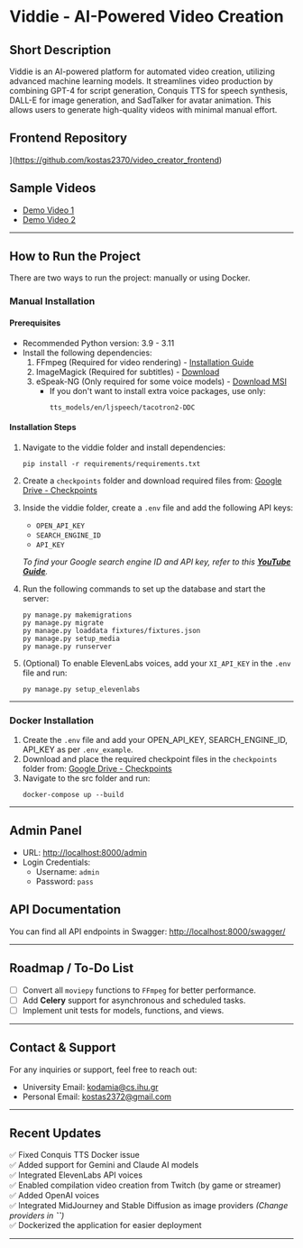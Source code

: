 # Viddie - AI-Powered Video Creation

## Short Description
Viddie is an AI-powered platform for automated video creation, utilizing advanced machine learning models. It streamlines video production by combining GPT-4 for script generation, Conquis TTS for speech synthesis, DALL-E for image generation, and SadTalker for avatar animation. This allows users to generate high-quality videos with minimal manual effort.

## Frontend Repository

](https://github.com/kostas2370/video_creator_frontend)
## Sample Videos

- [Demo Video 1](https://www.youtube.com/watch?v=PvrX_jq4fv4)
- [Demo Video 2](https://www.youtube.com/watch?v=bNZvK68O-Rk)

---

## How to Run the Project

There are two ways to run the project: manually or using Docker.

### Manual Installation

#### Prerequisites

- Recommended Python version: 3.9 - 3.11
- Install the following dependencies:
  1. FFmpeg (Required for video rendering) - [Installation Guide](https://phoenixnap.com/kb/ffmpeg-windows)
  2. ImageMagick (Required for subtitles) - [Download](https://imagemagick.org/script/download.php#windows)
  3. eSpeak-NG (Only required for some voice models) - [Download MSI](https://github.com/espeak-ng/espeak-ng/releases)
     - If you don't want to install extra voice packages, use only:
       ```
       tts_models/en/ljspeech/tacotron2-DDC
       ```

#### Installation Steps

1. Navigate to the viddie folder and install dependencies:

   ```shell
   pip install -r requirements/requirements.txt
   ```

2. Create a `checkpoints` folder and download required files from: [Google Drive - Checkpoints](https://drive.google.com/drive/u/1/folders/1Fp4sjMi6U3bQaKmQQe04qeXzk7quu0Od)

3. Inside the viddie folder, create a `.env` file and add the following API keys:

   - `OPEN_API_KEY`
   - `SEARCH_ENGINE_ID`
   - `API_KEY`

   *To find your Google search engine ID and API key, refer to this *[***YouTube Guide***](https://www.youtube.com/watch?v=D4tWHX2nCzQ\&t=127s)*.*

4. Run the following commands to set up the database and start the server:

   ```shell
   py manage.py makemigrations
   py manage.py migrate
   py manage.py loaddata fixtures/fixtures.json
   py manage.py setup_media
   py manage.py runserver
   ```

5. (Optional) To enable ElevenLabs voices, add your `XI_API_KEY` in the `.env` file and run:

   ```shell
   py manage.py setup_elevenlabs
   ```

---

### Docker Installation

1. Create the `.env` file and add your OPEN\_API\_KEY, SEARCH\_ENGINE\_ID, API\_KEY as per `.env_example`.
2. Download and place the required checkpoint files in the `checkpoints` folder from: [Google Drive - Checkpoints](https://drive.google.com/drive/u/1/folders/1Fp4sjMi6U3bQaKmQQe04qeXzk7quu0Od)
3. Navigate to the src folder and run:
   ```shell
   docker-compose up --build
   ```

---

## Admin Panel

- URL: [http://localhost:8000/admin](http://localhost:8000/admin)
- Login Credentials:
  - Username: `admin`
  - Password: `pass`

## API Documentation

You can find all API endpoints in Swagger: [http://localhost:8000/swagger/](http://localhost:8000/swagger/)

---

## Roadmap / To-Do List

- [ ] Convert all `moviepy` functions to `FFmpeg` for better performance.
- [ ] Add **Celery** support for asynchronous and scheduled tasks.
- [ ] Implement unit tests for models, functions, and views.

---

## Contact & Support

For any inquiries or support, feel free to reach out:

- University Email: [kodamia@cs.ihu.gr](mailto:kodamia@cs.ihu.gr)
- Personal Email: [kostas2372@gmail.com](mailto:kostas2372@gmail.com)

---

## Recent Updates

✅ Fixed Conquis TTS Docker issue\
✅ Added support for Gemini and Claude AI models\
✅ Integrated ElevenLabs API voices\
✅ Enabled compilation video creation from Twitch (by game or streamer)\
✅ Added OpenAI voices\
✅ Integrated MidJourney and Stable Diffusion as image providers *(Change providers in ****\`\`****)*\
✅ Dockerized the application for easier deployment

---

